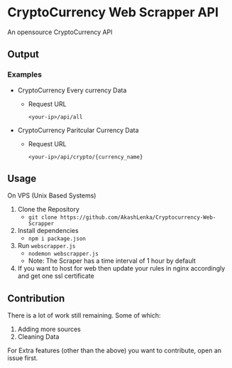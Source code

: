 # CryptoCurrency Web Scrapper API

An opensource CryptoCurrency API

## Output

### Examples

- CryptoCurrency Every currency Data
    + Request URL
        ```
        <your-ip>/api/all
        ```

- CryptoCurrency Paritcular Currency Data
    + Request URL
        ```
        <your-ip>/api/crypto/{currency_name}
        ```
    

## Usage

On VPS (Unix Based Systems)

1. Clone the Repository
    + `git clone https://github.com/AkashLenka/Cryptocurrency-Web-Scrapper`
2. Install dependencies
    + `npm i package.json`
2. Run `webscrapper.js`
    + `nodemon webscrapper.js`
    + Note: The Scraper has a time interval of 1 hour by default
3. If you want to host for web then update your rules in nginx accordingly and get one ssl certificate

## Contribution

There is a lot of work still remaining. Some of which:
1. Adding more sources
2. Cleaning Data

For Extra features (other than the above) you want to contribute, open an issue first.
